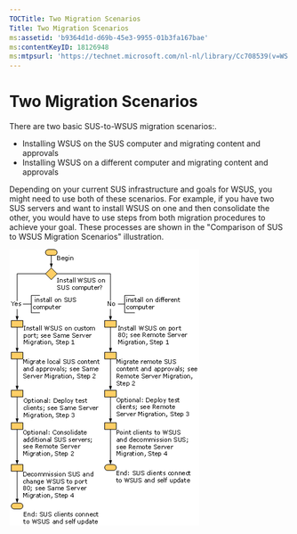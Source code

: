 ```yaml
---
TOCTitle: Two Migration Scenarios
Title: Two Migration Scenarios
ms:assetid: 'b9364d1d-d69b-45e3-9955-01b3fa167bae'
ms:contentKeyID: 18126948
ms:mtpsurl: 'https://technet.microsoft.com/nl-nl/library/Cc708539(v=WS.10)'
---
```


Two Migration Scenarios
=======================

There are two basic SUS-to-WSUS migration scenarios:.

-   Installing WSUS on the SUS computer and migrating content and approvals
-   Installing WSUS on a different computer and migrating content and approvals

Depending on your current SUS infrastructure and goals for WSUS, you might need to use both of these scenarios. For example, if you have two SUS servers and want to install WSUS on one and then consolidate the other, you would have to use steps from both migration procedures to achieve your goal. These processes are shown in the "Comparison of SUS to WSUS Migration Scenarios" illustration.

![](images/Cc708539.3a6598e9-02fe-4f2b-84c5-2c8f1b0ce261(WS.10).gif)
